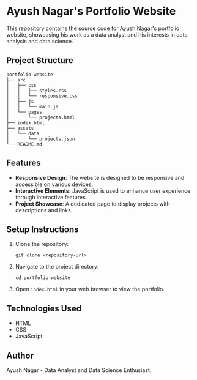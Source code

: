 # Ayush Nagar's Portfolio Website

This repository contains the source code for Ayush Nagar's portfolio website, showcasing his work as a data analyst and his interests in data analysis and data science.

## Project Structure

```
portfolio-website
├── src
│   ├── css
│   │   ├── styles.css
│   │   └── responsive.css
│   ├── js
│   │   └── main.js
│   └── pages
│       └── projects.html
├── index.html
├── assets
│   └── data
│       └── projects.json
└── README.md
```

## Features

- **Responsive Design**: The website is designed to be responsive and accessible on various devices.
- **Interactive Elements**: JavaScript is used to enhance user experience through interactive features.
- **Project Showcase**: A dedicated page to display projects with descriptions and links.

## Setup Instructions

1. Clone the repository:
   ```
   git clone <repository-url>
   ```

2. Navigate to the project directory:
   ```
   cd portfolio-website
   ```

3. Open `index.html` in your web browser to view the portfolio.

## Technologies Used

- HTML
- CSS
- JavaScript

## Author

Ayush Nagar - Data Analyst and Data Science Enthusiast.